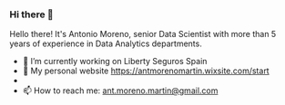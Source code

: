 ### Hi there 👋

<!--
**AMM93/AMM93** is a ✨ _special_ ✨ repository because its `README.md` (this file) appears on your GitHub profile.

Here are some ideas to get you started:

- 🔭 I’m currently working on ...
- 🌱 I’m currently learning ...
- 👯 I’m looking to collaborate on ...
- 🤔 I’m looking for help with ...
- 💬 Ask me about ...
- 📫 How to reach me: ...
- 😄 Pronouns: ...
- ⚡ Fun fact: ...
-->

Hello there! It's Antonio Moreno, senior Data Scientist with more than 5 years of experience in Data Analytics departments.

- :office: I’m currently working on  Liberty Seguros Spain
- :construction_worker: My personal website https://antmorenomartin.wixsite.com/start
- 
- 📫 How to reach me: ant.moreno.martin@gmail.com

